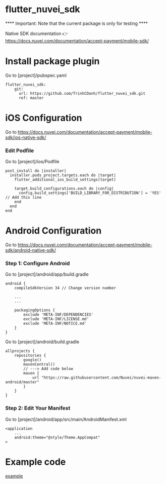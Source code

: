 # flutter_nuvei_sdk

**** Important: Note that the current package is only for testing ****

Native SDK documentation 👉 https://docs.nuvei.com/documentation/accept-payment/mobile-sdk/

# Install package plugin
Go to [project]/pubspec.yaml
```
flutter_nuvei_sdk:
    git:
      url: https://github.com/TrinhCDanh/flutter_nuvei_sdk.git
      ref: master
```

# iOS Configuration
Go to https://docs.nuvei.com/documentation/accept-payment/mobile-sdk/ios-native-sdk/
### Edit Podfile
Go to [project]/ios/Podfile
```
post_install do |installer|
  installer.pods_project.targets.each do |target|
    flutter_additional_ios_build_settings(target)
    
    target.build_configurations.each do |config|
      config.build_settings['BUILD_LIBRARY_FOR_DISTRIBUTION'] = 'YES' // Add this line     
    end
  end
end
```

# Android Configuration
Go to https://docs.nuvei.com/documentation/accept-payment/mobile-sdk/android-native-sdk/
### Step 1: Configure Android
Go to [project]/android/app/build.gradle
```
android {
    compileSdkVersion 34 // Change version number
    
    ...
    ...

    packagingOptions {
        exclude 'META-INF/DEPENDENCIES'
        exclude 'META-INF/LICENSE.md'
        exclude 'META-INF/NOTICE.md'
    }
}
```
Go to [project]/android/build.gradle
```
allprojects {
    repositories {
        google()
        mavenCentral()
        // ---> Add code below
        maven {
            url "https://raw.githubusercontent.com/Nuvei/nuvei-maven-android/master"
        }
    }
}
```
### Step 2: Edit Your Manifest
Go to [project]/android/app/src/main/AndroidManifest.xml
```
<application
    ...
    android:theme="@style/Theme.AppCompat"
>
```
# Example code

[example](https://github.com/TrinhCDanh/flutter_nuvei_sdk/tree/master/example)